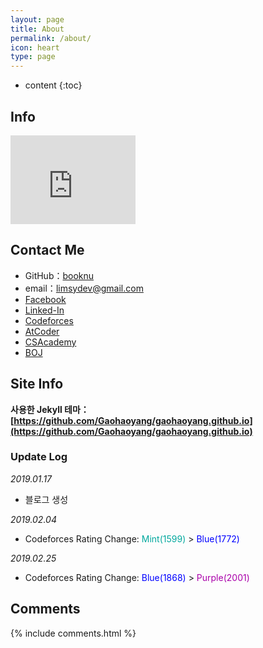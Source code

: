 ```yaml
---
layout: page
title: About
permalink: /about/
icon: heart
type: page
---
```


* content
{:toc}

## Info

<iframe src="http://githubbadge.appspot.com/booknu" style="border: 0;height: 142px;width: 200px;overflow: hidden;" frameBorder="0"></iframe>



## Contact Me

* GitHub：[booknu](https://github.com/booknu)
* email：limsydev@gmail.com
* [Facebook](https://www.facebook.com/lsy8664)
* [Linked-In](https://www.linkedin.com/in/booknu/)
* [Codeforces](http://codeforces.com/profile/unkoob)
* [AtCoder](https://atcoder.jp/users/booknu)
* [CSAcademy](https://csacademy.com/user/unkoob)
* [BOJ](https://www.acmicpc.net/user/lim551)

## Site Info

**사용한 Jekyll 테마：[https://github.com/Gaohaoyang/gaohaoyang.github.io](https://github.com/Gaohaoyang/gaohaoyang.github.io)**

### Update Log

*2019.01.17*

- 블로그 생성

*2019.02.04*

- Codeforces Rating Change: <span style="color:#03A89E">Mint(1599)</span> > <span style="color:#0000FF">Blue(1772)</span>

*2019.02.25*

- Codeforces Rating Change: <span style="color:#0000FF">Blue(1868)</span> > <span style="color:#AA00AA">Purple(2001)</span>




## Comments

{% include comments.html %}
